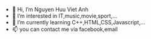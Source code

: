 - 👋 Hi, I’m Nguyen Huu Viet Anh
- 👀 I’m interested in IT,music,movie,sport,...
- 🌱 I’m currently learning C++,HTML,CSS,Javascript,...
- 📫 you can contact me via facebook,email

<!---
NguyenHuuVanh/NguyenHuuVanh is a ✨ special ✨ repository because its `README.md` (this file) appears on your GitHub profile.
You can click the Preview link to take a look at your changes.
--->
